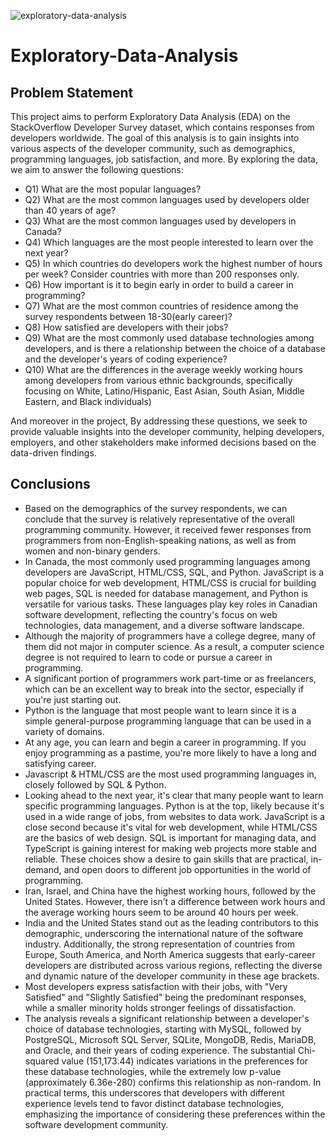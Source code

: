 ![exploratory-data-analysis](https://github.com/Berkayerdogantoronto/Exploratory-Data-Analysis/assets/141277627/1e456905-364c-4f61-836b-a8052cd2feb2)
# Exploratory-Data-Analysis
## Problem Statement
This project aims to perform Exploratory Data Analysis (EDA) on the StackOverflow Developer Survey dataset, which contains responses from developers worldwide. The goal of this analysis is to gain insights into various aspects of the developer community, such as demographics, programming languages, job satisfaction, and more. By exploring the data, we aim to answer the following questions:
* Q1) What are the most popular languages?
* Q2) What are the most common languages used by developers older than 40 years of age?
* Q3) What are the most common languages used by developers in Canada?
* Q4) Which languages are the most people interested to learn over the next year?
* Q5) In which countries do developers work the highest number of hours per week? Consider countries with more than 200 responses only.
* Q6) How important is it to begin early in order to build a career in programming?
* Q7) What are the most common countries of residence among the survey respondents between 18-30(early career)?
* Q8) How satisfied are developers with their jobs?
* Q9) What are the most commonly used database technologies among developers, and is there a relationship between the choice of a database and the developer's years of coding experience?
* Q10) What are the differences in the average weekly working hours among developers from various ethnic backgrounds, specifically focusing on White, Latino/Hispanic, East Asian, South Asian, Middle Eastern, and Black individuals)

And moreover in the project, By addressing these questions, we seek to provide valuable insights into the developer community, helping developers, employers, and other stakeholders make informed decisions based on the data-driven findings.
## Conclusions
* Based on the demographics of the survey respondents, we can conclude that the survey is relatively representative of the overall programming community. However, it received fewer responses from programmers from non-English-speaking nations, as well as from women and non-binary genders.
* In Canada, the most commonly used programming languages among developers are JavaScript, HTML/CSS, SQL, and Python. JavaScript is a popular choice for web development, HTML/CSS is crucial for building web pages, SQL is needed for database management, and Python is versatile for various tasks. These languages play key roles in Canadian software development, reflecting the country's focus on web technologies, data management, and a diverse software landscape.
* Although the majority of programmers have a college degree, many of them did not major in computer science. As a result, a computer science degree is not required to learn to code or pursue a career in programming.
* A significant portion of programmers work part-time or as freelancers, which can be an excellent way to break into the sector, especially if you're just starting out.
* Python is the language that most people want to learn since it is a simple general-purpose programming language that can be used in a variety of domains.
* At any age, you can learn and begin a career in programming. If you enjoy programming as a pastime, you're more likely to have a long and satisfying career.
* Javascript & HTML/CSS are the most used programming languages in, closely followed by SQL & Python.
* Looking ahead to the next year, it's clear that many people want to learn specific programming languages. Python is at the top, likely because it's used in a wide range of jobs, from websites to data work. JavaScript is a close second because it's vital for web development, while HTML/CSS are the basics of web design. SQL is important for managing data, and TypeScript is gaining interest for making web projects more stable and reliable. These choices show a desire to gain skills that are practical, in-demand, and open doors to different job opportunities in the world of programming.
* Iran, Israel, and China have the highest working hours, followed by the United States. However, there isn't a difference between work hours and the average working hours seem to be around 40 hours per week.
* India and the United States stand out as the leading contributors to this demographic, underscoring the international nature of the software industry. Additionally, the strong representation of countries from Europe, South America, and North America suggests that early-career developers are distributed across various regions, reflecting the diverse and dynamic nature of the developer community in these age brackets.
* Most developers express satisfaction with their jobs, with "Very Satisfied" and "Slightly Satisfied" being the predominant responses, while a smaller minority holds stronger feelings of dissatisfaction.
* The analysis reveals a significant relationship between a developer's choice of database technologies, starting with MySQL, followed by PostgreSQL, Microsoft SQL Server, SQLite, MongoDB, Redis, MariaDB, and Oracle, and their years of coding experience. The substantial Chi-squared value (151,173.44) indicates variations in the preferences for these database technologies, while the extremely low p-value (approximately 6.36e-280) confirms this relationship as non-random. In practical terms, this underscores that developers with different experience levels tend to favor distinct database technologies, emphasizing the importance of considering these preferences within the software development community.
